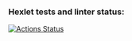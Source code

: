 ### Hexlet tests and linter status:
[![Actions Status](https://github.com/SiViLiLL/frontend-project-11/workflows/hexlet-check/badge.svg)](https://github.com/SiViLiLL/frontend-project-11/actions)